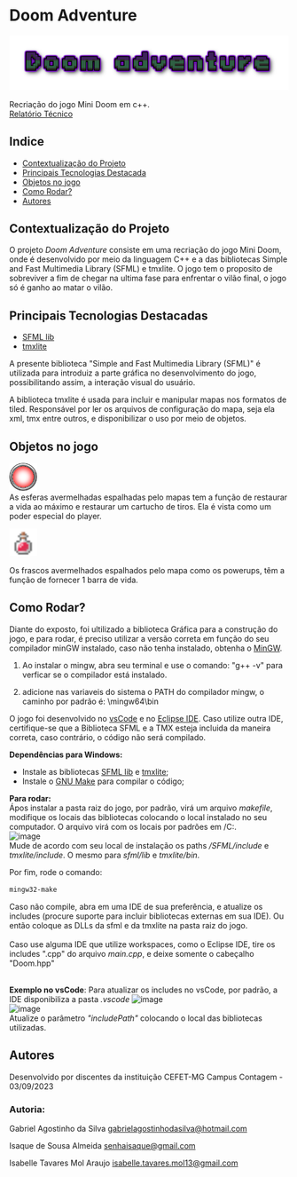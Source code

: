 # Doom Adventure 

![background](/assets/Background/Doom.png)

Recriação do jogo Mini Doom em c++. <br>
<a href="https://docs.google.com/document/d/1WySuaBYwfDTQky-aOzbMVHkanlCi41giKPa8H0-i3rw/edit?usp=sharing">Relatório Técnico</a>


## Indice 
- <a href="https://github.com/icehopeless/Doom-Adventure/blob/main/readme.md#contextualização-do-projeto">Contextualização do Projeto</a>
- <a href="https://github.com/icehopeless/Doom-Adventure/blob/main/readme.md#principais-tecnologias-destacadas">Principais Tecnologias Destacada</a>
- <a href="https://github.com/icehopeless/Doom-Adventure/blob/main/readme.md#objetos-no-jogo">Objetos no jogo</a>
- <a href="https://github.com/icehopeless/Doom-Adventure/blob/main/readme.md#como-rodar">Como Rodar?</a>
- <a href="https://github.com/icehopeless/Doom-Adventure/blob/main/readme.md#autores">Autores</a>

## Contextualização do Projeto 
O projeto <i>Doom Adventure</i> consiste em uma recriação do jogo Mini Doom, onde é desenvolvido por meio da linguagem C++ e a das bibliotecas Simple and Fast Multimedia Library (SFML) e tmxlite. O jogo tem o proposito de sobreviver a fim de chegar na ultima fase para enfrentar o vilão final, o jogo só é ganho ao matar o vilão.



## Principais Tecnologias Destacadas 
-  [SFML lib](https://www.sfml-dev.org/index.php) 
-  [tmxlite](https://github.com/fallahn/tmxlite) 


A presente biblioteca "Simple and Fast Multimedia Library (SFML)" é utilizada para introduiz a parte gráfica no desenvolvimento do jogo, possibilitando assim, a interação visual do usuário.

A biblioteca tmxlite é usada para incluir e manipular mapas nos formatos de tiled. Responsável por ler os arquivos de configuração do mapa, seja ela xml, tmx entre outros, e disponibilizar o uso por meio de objetos.

## Objetos no jogo
<img src = "./assets/PowerUps/frame%201.png" width = 50 alt = powerups/> <br>
As esferas avermelhadas espalhadas pelo mapas tem a função de restaurar a vida ao máximo e restaurar um cartucho de tiros. Ela é vista como um poder especial do player.

<img src = "./assets/PowerUps/Portion.png" width = 50 alt = powerups/> <br>

Os frascos avermelhados espalhados pelo mapa como os powerups, têm a função de fornecer 1 barra de vida.

## Como Rodar? 
Diante do exposto, foi ultilizado a biblioteca Gráfica para a construção do jogo, e para rodar, é preciso utilizar a versão correta em função do seu compilador minGW instalado, caso não tenha instalado, obtenha o <a href="https://sourceforge.net/projects/mingw-w64/files/Toolchains%20targetting%20Win32/Personal%20Builds/mingw-builds/7.3.0/">MinGW</a>.

1. Ao instalar o mingw, abra seu terminal e use o comando: "g++ -v" para verficar se o compilador está instalado.

2. adicione nas variaveis do sistema o PATH do compilador mingw, o caminho por padrão é: \mingw64\bin

 O jogo foi desenvolvido no <a href="https://code.visualstudio.com/">vsCode</a> e no <a href="https://www.eclipse.org/">Eclipse IDE</a>. Caso utilize outra IDE, certifique-se que a Biblioteca SFML e a TMX esteja incluida da maneira correta, caso contrário, o código não será compilado.

 <b>Dependências para Windows: </b> <br>
 - Instale as bibliotecas [SFML lib](https://www.sfml-dev.org/index.php) e
 [tmxlite](https://github.com/fallahn/tmxlite);<br>
 - Instale o  <a href="https://www.gnu.org/software/make/">GNU Make</a> para compilar o código;


<b>Para rodar: </b><br>
Ápos instalar a pasta raiz do jogo, por padrão, virá um arquivo <i>makefile</i>, modifique os locais das bibliotecas colocando o local instalado no seu computador. O arquivo virá com os locais por padrões em /C:. <br>
![image](https://github.com/icehopeless/Doom-Adventure/assets/114740870/609295d2-75e6-4b63-8a9f-2044784c1cf1)<br> 
Mude de acordo com seu local de instalação os paths <i>/SFML/include</i> e <i>tmxlite/include</i>. O mesmo para <i>sfml/lib</i> e <i>tmxlite/bin</i>.

Por fim, rode o comando: 

```bash
mingw32-make
```
Caso não compile, abra em uma IDE de sua preferência, e atualize os includes (procure suporte para incluir bibliotecas externas em sua IDE). Ou então coloque as DLLs da sfml e da tmxlite na pasta raiz do jogo.
<br><br>
Caso use alguma IDE que utilize workspaces, como o Eclipse IDE, tire os includes ".cpp" do arquivo <i>main.cpp</i>, e deixe somente o cabeçalho "Doom.hpp"

<br> <b>Exemplo no vsCode</b>:
Para atualizar os includes no vsCode, por padrão, a IDE disponibiliza a pasta <i>.vscode</i>
![image](https://github.com/icehopeless/Doom-Adventure/assets/114740870/d1d1b6f7-854b-4029-878b-e63d6f038fd1)<br>
![image](https://github.com/icehopeless/Doom-Adventure/assets/114740870/0b7e90c8-801d-4344-a6b2-923dfa75fcab) <br>
Atualize o parâmetro <i>"includePath"</i> colocando o local das bibliotecas utilizadas.



## Autores
Desenvolvido por discentes da instituição CEFET-MG Campus Contagem - 03/09/2023

### Autoria: 

Gabriel Agostinho da Silva
gabrielagostinhodasilva@hotmail.com


Isaque de Sousa Almeida
senhaisaque@gmail.com


Isabelle Tavares Mol Araujo
isabelle.tavares.mol13@gmail.com
